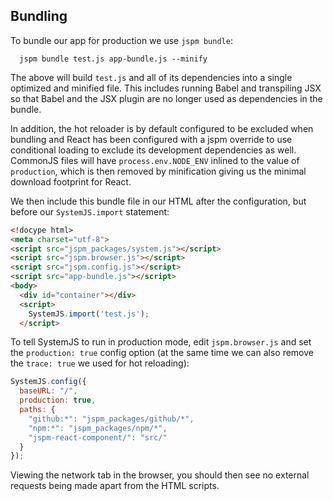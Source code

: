 ## Bundling

To bundle our app for production we use `jspm bundle`:

```
  jspm bundle test.js app-bundle.js --minify
```

The above will build `test.js` and all of its dependencies into a single optimized and minified file.
This includes running Babel and transpiling JSX so that Babel and the JSX plugin are no longer used
as dependencies in the bundle.

In addition, the hot reloader is by default configured to be excluded when bundling and React has been
configured with a jspm override to use conditional loading to exclude its development
dependencies as well. CommonJS files will have `process.env.NODE_ENV` inlined to the value of `production`,
which is then removed by minification giving us the minimal download footprint for React.

We then include this bundle file in our HTML after the configuration, but before our `SystemJS.import` statement:

```html
<!docype html>
<meta charset="utf-8">
<script src="jspm_packages/system.js"></script>
<script src="jspm.browser.js"></script>
<script src="jspm.config.js"></script>
<script src="app-bundle.js"></script>
<body>
  <div id="container"></div>
  <script>
    SystemJS.import('test.js');
  </script>
```

To tell SystemJS to run in production mode, edit `jspm.browser.js` and set the `production: true` config option
(at the same time we can also remove the `trace: true` we used for hot reloading):

```javascript
SystemJS.config({
  baseURL: "/",
  production: true,
  paths: {
    "github:*": "jspm_packages/github/*",
    "npm:*": "jspm_packages/npm/*",
    "jspm-react-component/": "src/"
  }
});
```

Viewing the network tab in the browser, you should then see no external requests being made apart from the HTML scripts.

